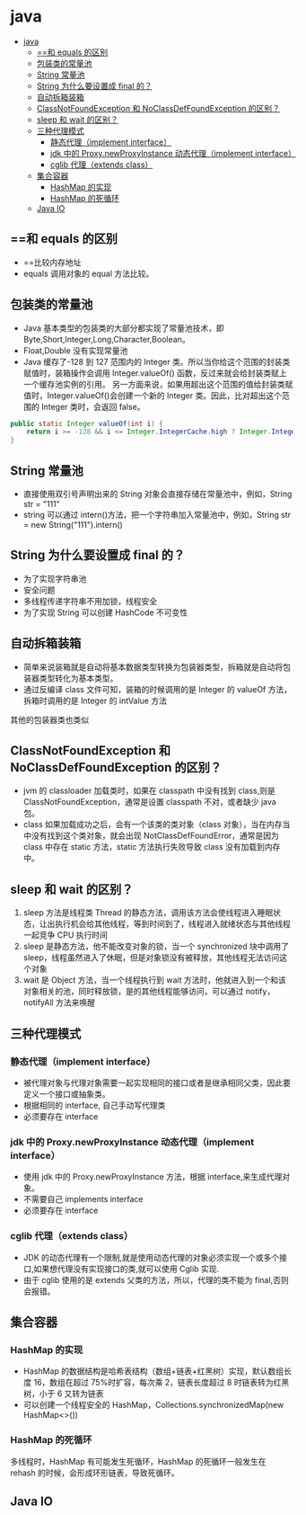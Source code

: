 # java

<!-- @import "[TOC]" {cmd="toc" depthFrom=1 depthTo=6 orderedList=false} -->

<!-- code_chunk_output -->

- [java](#java)
  - [==和 equals 的区别](#和-equals-的区别)
  - [包装类的常量池](#包装类的常量池)
  - [String 常量池](#string-常量池)
  - [String 为什么要设置成 final 的？](#string-为什么要设置成-final-的)
  - [自动拆箱装箱](#自动拆箱装箱)
  - [ClassNotFoundException 和 NoClassDefFoundException 的区别？](#classnotfoundexception-和-noclassdeffoundexception-的区别)
  - [sleep 和 wait 的区别？](#sleep-和-wait-的区别)
  - [三种代理模式](#三种代理模式)
    - [静态代理（implement interface）](#静态代理implement-interface)
    - [jdk 中的 Proxy.newProxyInstance 动态代理（implement interface）](#jdk-中的-proxynewproxyinstance-动态代理implement-interface)
    - [cglib 代理（extends class）](#cglib-代理extends-class)
  - [集合容器](#集合容器)
    - [HashMap 的实现](#hashmap-的实现)
    - [HashMap 的死循环](#hashmap-的死循环)
  - [Java IO](#java-io)

<!-- /code_chunk_output -->

## ==和 equals 的区别

- ==比较内存地址
- equals 调用对象的 equal 方法比较。

## 包装类的常量池

- Java 基本类型的包装类的大部分都实现了常量池技术，即 Byte,Short,Integer,Long,Character,Boolean。
- Float,Double 没有实现常量池
- Java 缓存了-128 到 127 范围内的 Integer 类。所以当你给这个范围的封装类赋值时，装箱操作会调用 Integer.valueOf() 函数，反过来就会给封装类赋上一个缓存池实例的引用。
  另一方面来说，如果用超出这个范围的值给封装类赋值时，Integer.valueOf()会创建一个新的 Integer 类。因此，比对超出这个范围的 Integer 类时，会返回 false。

```java
public static Integer valueOf(int i) {
    return i >= -128 && i <= Integer.IntegerCache.high ? Integer.IntegerCache.cache[i + 128] : new Integer(i);
}
```

## String 常量池

- 直接使用双引号声明出来的 String 对象会直接存储在常量池中，例如，String str = "111"
- string 可以通过 intern()方法，把一个字符串加入常量池中，例如，String str = new String("111").intern()

## String 为什么要设置成 final 的？

- 为了实现字符串池
- 安全问题
- 多线程传递字符串不用加锁，线程安全
- 为了实现 String 可以创建 HashCode 不可变性

## 自动拆箱装箱

- 简单来说装箱就是自动将基本数据类型转换为包装器类型，拆箱就是自动将包装器类型转化为基本类型。
- 通过反编译 class 文件可知，装箱的时候调用的是 Integer 的 valueOf 方法，拆箱时调用的是 Integer 的 intValue 方法

其他的包装器类也类似

## ClassNotFoundException 和 NoClassDefFoundException 的区别？

- jvm 的 classloader 加载类时，如果在 classpath 中没有找到 class,则是 ClassNotFoundException，通常是设置 classpath 不对，或者缺少 java 包。
- class 如果加载成功之后，会有一个该类的类对象（class 对象），当在内存当中没有找到这个类对象，就会出现 NotClassDefFoundError，通常是因为 class 中存在 static 方法，static 方法执行失败导致 class 没有加载到内存中。

## sleep 和 wait 的区别？

1. sleep 方法是线程类 Thread 的静态方法，调用该方法会使线程进入睡眠状态，让出执行机会给其他线程，等到时间到了，线程进入就绪状态与其他线程一起竞争 CPU 执行时间
2. sleep 是静态方法，他不能改变对象的锁，当一个 synchronized 块中调用了 sleep，线程虽然进入了休眠，但是对象锁没有被释放，其他线程无法访问这个对象
3. wait 是 Object 方法，当一个线程执行到 wait 方法时，他就进入到一个和该对象相关的池，同时释放锁，是的其他线程能够访问，可以通过 notify，notifyAll 方法来唤醒

## 三种代理模式

### 静态代理（implement interface）

- 被代理对象与代理对象需要一起实现相同的接口或者是继承相同父类，因此要定义一个接口或抽象类。
- 根据相同的 interface, 自己手动写代理类
- 必须要存在 interface

### jdk 中的 Proxy.newProxyInstance 动态代理（implement interface）

- 使用 jdk 中的 Proxy.newProxyInstance 方法，根据 interface,来生成代理对象。
- 不需要自己 implements interface
- 必须要存在 interface

### cglib 代理（extends class）

- JDK 的动态代理有一个限制,就是使用动态代理的对象必须实现一个或多个接口,如果想代理没有实现接口的类,就可以使用 Cglib 实现.
- 由于 cglib 使用的是 extends 父类的方法，所以，代理的类不能为 final,否则会报错。

## 集合容器

### HashMap 的实现

- HashMap 的数据结构是哈希表结构（数组+链表+红黑树）实现，默认数组长度 16，数组在超过 75%时扩容，每次乘 2，链表长度超过 8 时链表转为红黑树，小于 6 又转为链表
- 可以创建一个线程安全的 HashMap，Collections.synchronizedMap(new HashMap<>())

### HashMap 的死循环

多线程时，HashMap 有可能发生死循环，HashMap 的死循环一般发生在 rehash 的时候，会形成环形链表，导致死循环。

## Java IO
